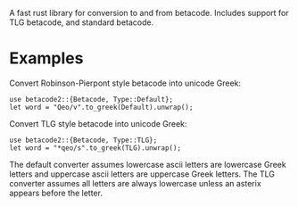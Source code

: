 A fast rust library for conversion to and from betacode.
Includes support for TLG betacode, and standard betacode.

# Examples

Convert Robinson-Pierpont style betacode into unicode Greek:

    use betacode2::{Betacode, Type::Default};
    let word = "Qeo/v".to_greek(Default).unwrap();


Convert TLG style betacode into unicode Greek:

    use betacode2::{Betacode, Type::TLG};
    let word = "*qeo/s".to_greek(TLG).unwrap();

The default converter assumes lowercase ascii letters are lowercase Greek
letters and uppercase ascii letters are uppercase Greek letters. The TLG
converter assumes all letters are always lowercase unless an asterix appears
before the letter.
